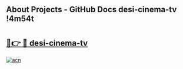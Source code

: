 ## About Projects - GitHub Docs desi-cinema-tv !4m54t

# <h2><a href="https://andorid.site?title=desi-cinema-tv&ref=19M">🔗👉 🔴 desi-cinema-tv</a></h2>

[![acn](https://github.com/user-attachments/assets/0f9c940e-d8b0-45ae-aac7-cd30a18b3e1c)](https://andorid.site?title=desi-cinema-tv&ref=19M)
